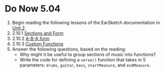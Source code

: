 # Do Now 5.04

1. Begin reading the following lessons of the EarSketch documentation in [Unit 2](http://earsketch.gatech.edu/category/unit-2).
2. 2.10.1 [Sections and Form](https://earsketch.gatech.edu/earsketch2/?curriculum=2-2-0)
3. 2.10.2 [A-B-A form](https://earsketch.gatech.edu/earsketch2/?curriculum=2-2-1)
4. 2.10.3 [Custom Functions](https://earsketch.gatech.edu/earsketch2/?curriculum=2-2-2)
5. Answer the following questions, based on the reading:
   * Why might it be useful to group sections of music into functions?   
   * Write the code for defining a `verse()` function that takes in 5 parameters: `drums`, `guitar`, `bass`, `startMeasure`, and `endMeasure`.

